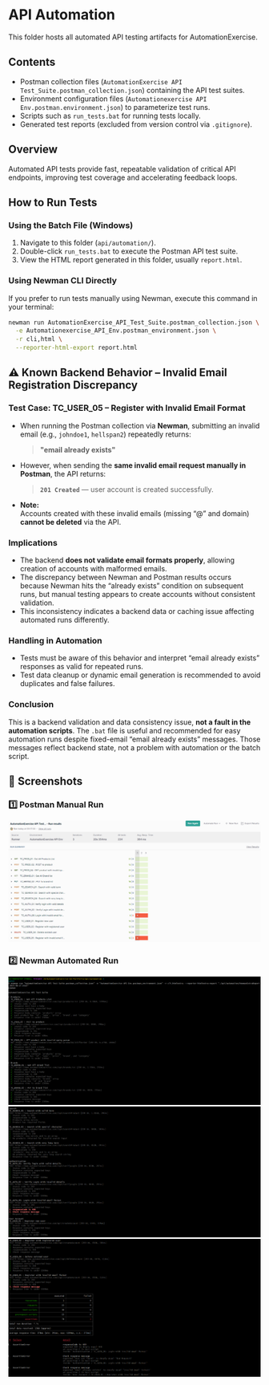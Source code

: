 # API Automation

This folder hosts all automated API testing artifacts for AutomationExercise.

## Contents

- Postman collection files (`AutomationExercise API Test_Suite.postman_collection.json`) containing the API test suites.
- Environment configuration files (`Automationexercise API Env.postman.environment.json`) to parameterize test runs.
- Scripts such as `run_tests.bat` for running tests locally.
- Generated test reports (excluded from version control via `.gitignore`).

## Overview

Automated API tests provide fast, repeatable validation of critical API endpoints, improving test coverage and accelerating feedback loops.

## How to Run Tests

### Using the Batch File (Windows)

1. Navigate to this folder (`api/automation/`).
2. Double-click `run_tests.bat` to execute the Postman API test suite.
3. View the HTML report generated in this folder, usually `report.html`.

### Using Newman CLI Directly

If you prefer to run tests manually using Newman, execute this command in your terminal:

```bash
newman run AutomationExercise_API_Test_Suite.postman_collection.json \
  -e Automationexercise_API_Env.postman_environment.json \
  -r cli,html \
  --reporter-html-export report.html
```

## ⚠️ Known Backend Behavior – Invalid Email Registration Discrepancy

### Test Case: TC_USER_05 – Register with Invalid Email Format

- When running the Postman collection via **Newman**, submitting an invalid email (e.g., `johndoe1`, `hellspan2`) repeatedly returns:

  > **"email already exists"**

- However, when sending the **same invalid email request manually in Postman**, the API returns:

  > **`201 Created`** — user account is created successfully.

- **Note:**  
  Accounts created with these invalid emails (missing “@” and domain) **cannot be deleted** via the API.

### Implications

- The backend **does not validate email formats properly**, allowing creation of accounts with malformed emails.  
- The discrepancy between Newman and Postman results occurs because Newman hits the “already exists” condition on subsequent runs, but manual testing appears to create accounts without consistent validation.  
- This inconsistency indicates a backend data or caching issue affecting automated runs differently.

### Handling in Automation

- Tests must be aware of this behavior and interpret “email already exists” responses as valid for repeated runs.  
- Test data cleanup or dynamic email generation is recommended to avoid duplicates and false failures.

### Conclusion

This is a backend validation and data consistency issue, **not a fault in the automation scripts**. The `.bat` file is useful and recommended for easy automation runs despite fixed-email “email already exists” messages. Those messages reflect backend state, not a problem with automation or the batch script.



## 📸 Screenshots

### 1️⃣ Postman Manual Run

![Postman Manual Run](./screenshots/AutomationExerciseAPI_ManualRun_PassExcept2ExpectedFail.png)

### 2️⃣ Newman Automated Run

![Newman Output 1](./screenshots/Newman_output_1.png)  
![Newman Output 2](./screenshots/Newman_output_2.png)  
![Newman Output 3](./screenshots/Newman_output_3.png)
